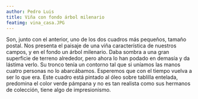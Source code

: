 ```yaml
---
author: Pedro Luis
title: Viña con fondo árbol milenario
featimg: vina_casa.JPG
---
```

Son, junto con el anterior, uno de los dos cuadros más pequeños, tamaño postal. Nos presenta el paisaje de una viña característica de nuestros campos, y en el fondo un árbol milenario. Daba sombra a una gran superficie de terreno alrededor, pero ahora lo han podado en demasía y da lástima verlo. Su tronco tenía un contorno tal que si uníamos las manos cuatro personas no lo abarcábamos. Esperemos que con el tiempo vuelva a ser lo que era.
Este cuadro está pintado al óleo sobre tablilla entelada, predomina el color verde pámpana y no es tan realista como sus hermanos de colección, tiene algo de impresionismo.
